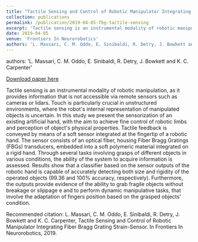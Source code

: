 ```yaml
---
title: "Tactile Sensing and Control of Robotic Manipulator Integrating Fiber Bragg Grating Strain-Sensor"
collection: publications
permalink: /publication/2019-04-05-fbg-tactile-sensing
excerpt: 'Tactile sensing is an instrumental modality of robotic manipulation, as it provides information that is not accessible via remote sensors such as cameras or lidars. Touch is particularly crucial in unstructured environments, where the robot&apos;s internal representation of manipulated objects is uncertain. In this study we present the sensorization of an existing artificial hand, with the aim to achieve fine control of robotic limbs and perception of object&apos;s physical properties. Tactile feedback is conveyed by means of a soft sensor integrated at the fingertip of a robotic hand. The sensor consists of an optical fiber, housing Fiber Bragg Gratings (FBGs) transducers, embedded into a soft polymeric material integrated on a rigid hand. Through several tasks involving grasps of different objects in various conditions, the ability of the system to acquire information is assessed. Results show that a classifier based on the sensor outputs of the robotic hand is capable of accurately detecting both size and rigidity of the operated objects (99.36 and 100% accuracy, respectively). Furthermore, the outputs provide evidence of the ability to grab fragile objects without breakage or slippage e and to perform dynamic manipulative tasks, that involve the adaptation of fingers position based on the grasped objects&apos; condition.'
date: 2019-04-05
venue: 'Frontiers In Neurorobotics'
authors: 'L. Massari, C. M. Oddo, E. Sinibaldi, R. Detry, J. Bowkett and K. C. Carpenter'
---
```

authors: 'L. Massari, C. M. Oddo, E. Sinibaldi, R. Detry, J. Bowkett and K. C. Carpenter'

<a href='http://dx.doi.org/10.3389/fnbot.2019.00008'>Download paper here</a>

Tactile sensing is an instrumental modality of robotic manipulation, as it provides information that is not accessible via remote sensors such as cameras or lidars. Touch is particularly crucial in unstructured environments, where the robot&apos;s internal representation of manipulated objects is uncertain. In this study we present the sensorization of an existing artificial hand, with the aim to achieve fine control of robotic limbs and perception of object&apos;s physical properties. Tactile feedback is conveyed by means of a soft sensor integrated at the fingertip of a robotic hand. The sensor consists of an optical fiber, housing Fiber Bragg Gratings (FBGs) transducers, embedded into a soft polymeric material integrated on a rigid hand. Through several tasks involving grasps of different objects in various conditions, the ability of the system to acquire information is assessed. Results show that a classifier based on the sensor outputs of the robotic hand is capable of accurately detecting both size and rigidity of the operated objects (99.36 and 100% accuracy, respectively). Furthermore, the outputs provide evidence of the ability to grab fragile objects without breakage or slippage e and to perform dynamic manipulative tasks, that involve the adaptation of fingers position based on the grasped objects&apos; condition.

Recommended citation: L. Massari, C. M. Oddo, E. Sinibaldi, R. Detry, J. Bowkett and K. C. Carpenter, Tactile Sensing and Control of Robotic Manipulator Integrating Fiber Bragg Grating Strain-Sensor. In Frontiers In Neurorobotics, 2019.